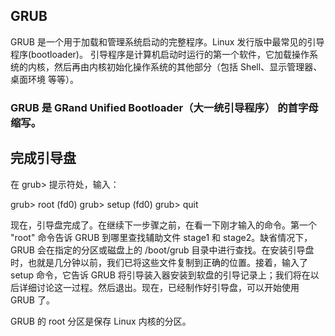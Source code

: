 

## GRUB 
GRUB 是一个用于加载和管理系统启动的完整程序。Linux 发行版中最常见的引导程序(bootloader)。
引导程序是计算机启动时运行的第一个软件，它加载操作系统的内核，然后再由内核初始化操作系统的其他部分（包括 Shell、显示管理器、桌面环境 等等）。
### GRUB 是 GRand Unified Bootloader（大一统引导程序） 的首字母缩写。

## 完成引导盘
在 grub> 提示符处，输入：

grub> root (fd0)
grub> setup (fd0)
grub> quit

现在，引导盘完成了。在继续下一步骤之前，在看一下刚才输入的命令。第一个 "root" 命令告诉 GRUB 到哪里查找辅助文件 stage1 和 stage2。缺省情况下，GRUB 会在指定的分区或磁盘上的 /boot/grub 目录中进行查找。在安装引导盘时，也就是几分钟以前，我们已将这些文件复制到正确的位置。接着，输入了 setup 命令，它告诉 GRUB 将引导装入器安装到软盘的引导记录上；我们将在以后详细讨论这一过程。然后退出。现在，已经制作好引导盘，可以开始使用 GRUB 了。


GRUB 的 root 分区是保存 Linux 内核的分区。